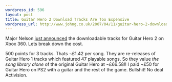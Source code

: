 ```yaml
--- 
wordpress_id: 596
layout: post
title: Guitar Hero 2 Download Tracks Are Too Expensive
wordpress_url: http://www.johng.co.uk/2007/04/11/guitar-hero-2-download-tracks-are-too-expensive/
---
```

Major Nelson <a href="http://www.majornelson.com/archive/2007/04/11/gh-ii-song-packs-3-of-em.aspx">just announced</a> the downloadable tracks for Guitar Hero 2 on Xbox 360. Lets break down the cost.

500 points for 3 tracks. Thats ¬£1.42 per song. They are re-releases of Guitar Hero 1 tracks which featured 47 playable songs. So they value <em>the song library alone</em> of the original Guitar Hero at ¬£66.58!! I paid ¬£50 for Guitar Hero on PS2 with a guitar and the rest of the game. Bullshit! No deal Activision.
